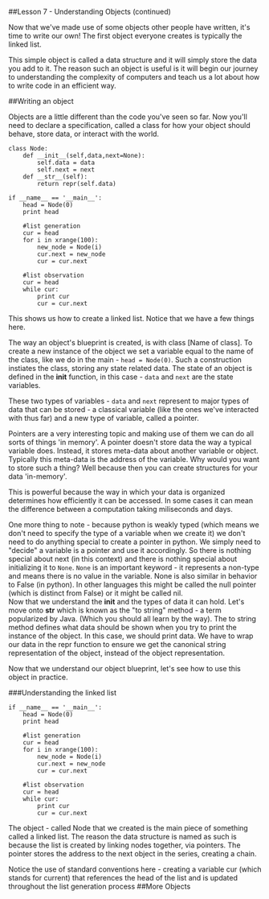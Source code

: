 ##Lesson 7 - Understanding Objects (continued)

Now that we've made use of some objects other people have written, it's time to write our own!  The first object everyone creates is typically the linked list.

This simple object is called a data structure and it will simply store the data you add to it.  The reason such an object is useful is it will begin our journey to understanding the complexity of computers and teach us a lot about how to write code in an efficient way.  

##Writing an object

Objects are a little different than the code you've seen so far.  Now you'll need to declare a specification, called a class for how your object should behave, store data, or interact with the world.  

```
class Node:
	def __init__(self,data,next=None):
		self.data = data
		self.next = next
	def __str__(self):
		return repr(self.data)

if __name__ == '__main__':
	head = Node(0)
	print head

	#list generation
	cur = head
	for i in xrange(100):
		new_node = Node(i)
		cur.next = new_node
		cur = cur.next
	
	#list observation
	cur = head
	while cur:
		print cur
		cur = cur.next
```

This shows us how to create a linked list.  Notice that we have a few things here.  

The way an object's blueprint is created, is with class [Name of class].  To create a new instance of the object we set a variable equal to the name of the class, like we do in the main - `head = Node(0)`.  Such a construction instiates the class, storing any state related data.  The state of an object is defined in the __init__ function, in this case - `data` and `next` are the state variables.  

These two types of variables - `data` and `next` represent to major types of data that can be stored - a classical variable (like the ones we've interacted with thus far) and a new type of variable, called a pointer.  

Pointers are a very interesting topic and making use of them we can do all sorts of things 'in memory'.  A pointer doesn't store data the way a typical variable does.  Instead, it stores meta-data about another variable or object.  Typically this meta-data is the address of the variable.  Why would you want to store such a thing?  Well because then you can create structures for your data 'in-memory'.  

This is powerful because the way in which your data is organized determines how efficiently it can be accessed.  In some cases it can mean the difference between a computation taking miliseconds and days.  

One more thing to note - because python is weakly typed (which means we don't need to specify the type of a variable when we create it) we don't need to do anything special to create a pointer in python.  We simply need to "decide" a variable is a pointer and use it accordingly.  So there is nothing special about next (in this context) and there is nothing special about initializing it to `None`.  `None` is an important keyword - it represents a non-type and means there is no value in the variable.  None is also similar in behavior to False (in python).  In other languages this might be called the null pointer (which is distinct from False) or it might be called nil.  
Now that we understand the __init__ and the types of data it can hold.  Let's move onto __str__ which is known as the "to string" method - a term popularized by Java.  (Which you should all learn by the way).  The to string method defines what data should be shown when you try to print the instance of the object.  In this case, we should print data.  We have to wrap our data in the repr function to ensure we get the canonical string representation of the object, instead of the object representation.  

Now that we understand our object blueprint, let's see how to use this object in practice.


###Understanding the linked list
```
if __name__ == '__main__':
	head = Node(0)
	print head

	#list generation
	cur = head
	for i in xrange(100):
		new_node = Node(i)
		cur.next = new_node
		cur = cur.next
	
	#list observation
	cur = head
	while cur:
		print cur
		cur = cur.next

```

The object - called Node that we created is the main piece of something called a linked list.  The reason the data structure is named as such is because the list is created by linking nodes together, via pointers.  The pointer stores the address to the next object in the series, creating a chain.  

Notice the use of standard conventions here - creating a variable cur (which stands for current) that references the head of the list and is updated throughout the list generation process
##More Objects







